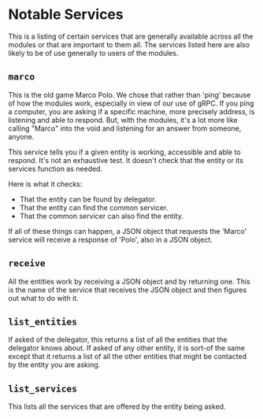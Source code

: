 # Notable Services

This is a listing of certain services that are generally available across all
the modules or that are important to them all.  The services listed here are
also likely to be of use generally to users of the modules.

## `marco`

This is the old game Marco Polo.  We chose that rather than 'ping' because of
how the modules work, especially in view of our use of gRPC.  If you ping a
computer, you are asking if a specific machine, more precisely address, is
listening and able to respond.  But, with the modules, it's a lot more like 
calling "Marco" into the void and listening for an answer from someone, anyone.

This service tells you if a given entity is working, accessible and able 
to respond.  It's not an exhaustive test.  It doesn't check that the entity
or its services function as needed.

Here is what it checks:

  -  That the entity can be found by delegator.
  -  That the entity can find the common servicer.
  -  That the common servicer can also find the entity.

If all of these things can happen, a JSON object that requests the 'Marco' 
service will receive a response of 'Polo', also in a JSON object.

## `receive`

All the entities work by receiving a JSON object and by returning one.  This
is the name of the service that receives the JSON object and then figures out
what to do with it.

## `list_entities`

If asked of the delegator, this returns a list of all the entities that the 
delegator knows about.  If asked of any other entity, it is sort-of the same
except that it returns a list of all the other entities that might be contacted
by the entity you are asking.

## `list_services`

This lists all the services that are offered by the entity being asked.


